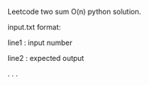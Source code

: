 Leetcode two sum O(n) python solution.

input.txt format:

line1 : input number

line2 : expected output

  . . .
